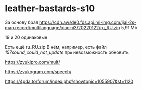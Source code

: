 # leather-bastards-s10

За основу брал
https://cdn.awsde0.fds.api.mi-img.com/ijai-2s-map.record/multilanguage/xiaomi3/20220122/ru_RU.zip
5,91 Mb


19 и 20 одинаковые

Есть ещё ru_RU.zip
В нём, например, есть файл _157sound_could_not_update_ про невозможность обновить


https://zvukipro.com/mult/

https://zvukogram.com/speech/


https://4pda.to/forum/index.php?showtopic=1055907&st=1120
